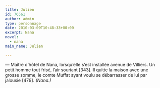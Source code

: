 ```yaml
---
title: Julien
id: 76561
author: admin
type: personnage
date: 2010-03-09T10:48:33+00:00
excerpt: Nana
novel:
  - nana
main_name: Julien

---
```

— Maître d&rsquo;hôtel de Nana, lorsqu&rsquo;elle s&rsquo;est installée avenue de Villiers. Un petit homme tout frisé, l&rsquo;air souriant [343]. Il quitte la maison avec une grosse somme, le comte Muffat ayant voulu se débarrasser de lui par jalousie [479]. _(Nana.)_